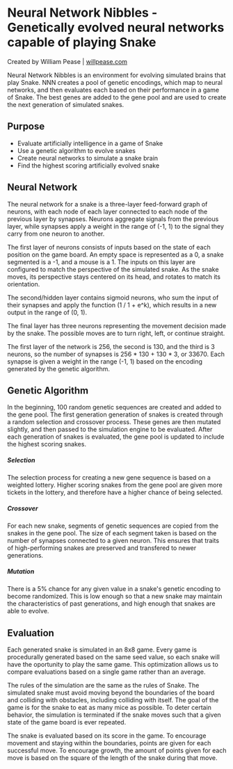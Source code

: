 # Neural Network Nibbles - Genetically evolved neural networks capable of playing Snake

Created by William Pease | [willpease.com](http://willpease.com/resume.html)

Neural Network Nibbles is an environment for evolving simulated brains that play Snake. NNN creates a pool of genetic encodings, which map to neural networks, and then evaluates each based on their performance in a game of Snake. The best genes are added to the gene pool and are used to create the next generation of simulated snakes.

## Purpose

- Evaluate artificially intelligence in a game of Snake
- Use a genetic algorithm to evolve snakes
- Create neural networks to simulate a snake brain
- Find the highest scoring artificially evolved snake

## Neural Network

The neural network for a snake is a three-layer feed-forward graph of neurons, with each node of each layer connected to each node of the previous layer by synapses. Neurons aggregate signals from the previous layer, while synapses apply a weight in the range of (-1, 1) to the signal they carry from one neuron to another.

The first layer of neurons consists of inputs based on the state of each position on the game board. An empty space is represented as a 0, a snake segmented is a -1, and a mouse is a 1. The inputs on this layer are configured to match the perspective of the simulated snake. As the snake moves, its perspective stays centered on its head, and rotates to match its orientation.

The second/hidden layer contains sigmoid neurons, who sum the input of their synapses and apply the function (1 / 1 + e^k), which results in a new output in the range of (0, 1).

The final layer has three neurons representing the movement decision made by the snake. The possible moves are to turn right, left, or continue straight.

The first layer of the network is 256, the second is 130, and the third is 3 neurons, so the number of synapses is 256 * 130 + 130 * 3, or 33670. Each synapse is given a weight in the range (-1, 1) based on the encoding generated by the genetic algorithm.

## Genetic Algorithm

In the beginning, 100 random genetic sequences are created and added to the gene pool. The first generation generation of snakes is created through a random selection and crossover process. These genes are then mutated slightly, and then passed to the simulation engine to be evaluated. After each generation of snakes is evaluated, the gene pool is updated to include the highest scoring snakes.

##### Selection

The selection process for creating a new gene sequence is based on a weighted lottery. Higher scoring snakes from the gene pool are given more tickets in the lottery, and therefore have a higher chance of being selected.

##### Crossover

For each new snake, segments of genetic sequences are copied from the snakes in the gene pool. The size of each segment taken is based on the number of synapses connected to a given neuron. This ensures that traits of high-performing snakes are preserved and transfered to newer generations.

##### Mutation

There is a 5% chance for any given value in a snake's genetic encoding to become randomized. This is low enough so that a new snake may maintain the characteristics of past generations, and high enough that snakes are able to evolve.

## Evaluation

Each generated snake is simulated in an 8x8 game. Every game is procedurally generated based on the same seed value, so each snake will have the oportunity to play the same game. This optimization allows us to compare evaluations based on a single game rather than an average.

The rules of the simulation are the same as the rules of Snake. The simulated snake must avoid moving beyond the boundaries of the board and colliding with obstacles, including colliding with itself. The goal of the game is for the snake to eat as many mice as possible. To deter certain behavior, the simulation is terminated if the snake moves such that a given state of the game board is ever repeated.

The snake is evaluated based on its score in the game. To encourage movement and staying within the boundaries, points are given for each successful move. To encourage growth, the amount of points given for each move is based on the square of the length of the snake during that move.
